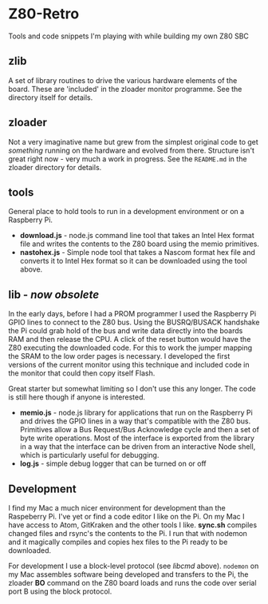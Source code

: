 # Z80-Retro
Tools and code snippets I'm playing with while building my own Z80 SBC

## zlib

A set of library routines to drive the various hardware elements of the board. These are 'included' in the zloader monitor programme. See the directory itself for details.

## zloader

Not a very imaginative name but grew from the simplest original code to get *something* running on the hardware and evolved from there. Structure isn't great right now - very much a work in progress. See the `README.md` in the zloader directory for details.

## tools

General place to hold tools to run in a development environment or on a Raspberry Pi.
+ **download.js** - node.js command line tool that takes an Intel Hex format file and writes the contents to the Z80 board using the memio primitives.
+ **nastohex.js** - Simple node tool that takes a Nascom format hex file and converts it to Intel Hex format so it can be downloaded using the tool above.

## lib - _now obsolete_

In the early days, before I had a PROM programmer I used the Raspberry Pi GPIO lines to connect to the Z80 bus. Using the BUSRQ/BUSACK handshake the Pi could grab hold of the bus and write data directly into the boards RAM and then release the CPU. A click of the reset button would have the Z80 executing the downloaded code. For this to work the jumper mapping the SRAM to the low order pages is necessary. I developed the first versions of the current monitor using this technique and included code in the monitor that could then copy itself Flash.

Great starter but somewhat limiting so I don't use this any longer. The code is still here though if anyone is interested.

+ **memio.js** - node.js library for applications that run on the Raspberry Pi and drives the GPIO lines in a way that's compatible with the Z80 bus. Primitives allow a Bus Request/Bus Acknowledge cycle and then a set of byte write operations. Most of the interface is exported from the library in a way that the interface can be driven from an interactive Node shell, which is particularly useful for debugging.
+ **log.js** - simple debug logger that can be turned on or off

## Development

I find my Mac a much nicer environment for development than the Raspeberry Pi. I've yet or find a code editor I like on the Pi. On my Mac I have access to Atom, GitKraken and the other tools I like. **sync.sh** compiles changed files and rsync's the contents to the Pi. I run that with nodemon and it magically compiles and copies hex files to the Pi ready to be downloaded.

For development I use a block-level protocol (see *libcmd* above). `nodemon` on my Mac assembles software being developed and transfers to the Pi, the zloader **BO** command on the Z80 board loads and runs the code over serial port B using the block protocol.

